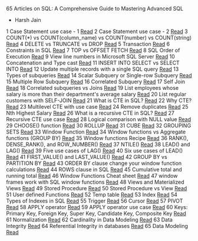 65 Articles on SQL: 
A Comprehensive Guide to Mastering Advanced SQL 
- Harsh Jain

1	Case Statement use case - 1	[Read](https://www.linkedin.com/posts/uic-harshjain_90daysofsql-sql-analytics-activity-7009911953536008192-Csig?)
2	Case Statement use case - 2	[Read](https://www.linkedin.com/posts/uic-harshjain_90daysofsql-sql-analytics-activity-7001678609769803776-BHTh?)
3	COUNT(*) vs COUNT(column_name) vs COUNT(number) vs COUNT(string)	[Read](https://www.linkedin.com/posts/uic-harshjain_90daysofsql-sql-analytics-activity-7022011751076360192-YbGy?)
4	DELETE vs TRUNCATE vs DROP	[Read](https://www.linkedin.com/posts/uic-harshjain_90daysofsql-sql-analytics-activity-6994749696128806912-WR-W?)
5	Transaction	[Read](https://www.linkedin.com/posts/uic-harshjain_90daysofsql-sql-analytics-activity-7004492825291612160-OY3Z?)
6	Constraints in SQL	[Read](https://www.linkedin.com/posts/uic-harshjain_data-modeling-notes-activity-7008814110075232256-QfWp?)
7	TOP vs OFFSET FETCH	[Read](https://www.linkedin.com/posts/uic-harshjain_90daysofsql-sql-sqlserver-activity-6977435978697236481-Bm9U?)
8	SQL Order of Execution	[Read](https://www.linkedin.com/posts/uic-harshjain_90daysofsql-sql-analytics-activity-6999422366275551232-95fI?)
9	View line numbers in Microsoft SQL Server	[Read](https://www.linkedin.com/posts/uic-harshjain_90daysofsql-sql-sqlserver-activity-6978173664059961345-gXOd?)
10	Concatenation and Type cast	[Read](https://www.linkedin.com/posts/uic-harshjain_90daysofsql-sql-dataanalytics-activity-6980008614644113408-IkDg?)
11	INSERT INTO SELECT vs SELECT INTO	[Read](https://www.linkedin.com/posts/uic-harshjain_90daysofsql-sql-sqlserver-activity-6977780270968033280-eJt_?)
12	Update multiple records with a single SQL query	[Read](https://www.linkedin.com/posts/uic-harshjain_90daysofsql-sql-analytics-activity-6989951482561277953-KqjU?)
13	Types of subqueries	[Read](https://www.linkedin.com/posts/uic-harshjain_90daysofsql-sql-analytics-activity-6994097745749835776-I7jp?)
14	Scalar Subquery or Single-row Subquery	[Read](https://www.linkedin.com/posts/uic-harshjain_90daysofsql-sql-analytics-activity-6987116241832349697-XhLs?)
15	Multiple Row Subquery	[Read](https://www.linkedin.com/posts/uic-harshjain_90daysofsql-sql-analytics-activity-6989402331033333760-Pd_9?)
16	Correlated Subquery	[Read](https://www.linkedin.com/posts/uic-harshjain_90daysofsql-sql-sqlserver-activity-6981828279502577664-lE7t?)
17	Self Join	[Read](https://www.linkedin.com/posts/uic-harshjain_90daysofsql-sql-analytics-activity-7002982186253520896-xxSz?)
18	Correlated subqueries vs Joins	[Read](https://www.linkedin.com/posts/uic-harshjain_90daysofsql-sql-analytics-activity-7009540880789381120-XNyk?)
19	List employees whose salary is more than their department's average salary	[Read](https://www.linkedin.com/posts/uic-harshjain_90daysofsql-sql-analytics-activity-6991107310051885056-rAfu?)
20	List regular customers with SELF-JOIN	[Read](https://www.linkedin.com/posts/uic-harshjain_90daysofsql-sql-analytics-activity-7011755045591412736-pxM4?)
21	What is CTE in SQL?	[Read](https://www.linkedin.com/posts/uic-harshjain_90daysofsql-sql-analytics-activity-6999166110373736448-3r77?)
22	Why CTE?	[Read](https://www.linkedin.com/posts/uic-harshjain_90daysofsql-sql-analytics-activity-7000143570875691008-xQVw?)
23	Multilevel CTE with use case	[Read](https://www.linkedin.com/posts/uic-harshjain_90daysofsql-sql-analytics-activity-7002409335502893056-l-6B?)
24	Remove duplicates	[Read](https://www.linkedin.com/posts/uic-harshjain_90daysofsql-temp-temp-activity-7010789546204291072-MOGB?)
25	Nth Highest Salary	[Read](https://www.linkedin.com/posts/uic-harshjain_90daysofsql-sql-sqlserver-activity-6980537582195544065-5Wxd?)
26	What is a recursive CTE in SQL?	[Read](https://www.linkedin.com/posts/uic-harshjain_90daysofsql-sqlqueries-sql-activity-6985709996177055745-htqO?)
27	Recursive CTE use case	[Read](https://www.linkedin.com/posts/uic-harshjain_90daysofsql-90daysofsql-sql-activity-7022295086482788352-cbgv?)
28	Logical comparison with NULL value	[Read](https://www.linkedin.com/posts/uic-harshjain_90daysofsql-sql-analytics-activity-6989007795547234304-wUWQ?)
29	CHOOSE() function	[Read](https://www.linkedin.com/posts/uic-harshjain_90daysofsql-sql-analytics-activity-7001588438965649408-2Bco?)
30	ROLLUP	[Read](https://www.linkedin.com/posts/uic-harshjain_normalization-notes-by-harsh-activity-7008622276468252672-_oWu?)
31	CUBE	[Read](https://www.linkedin.com/posts/uic-harshjain_90daysofsql-sql-analytics-activity-6983652022453493760-D9ML?)
32	GROUPING SETS	[Read](https://www.linkedin.com/posts/uic-harshjain_90daysofsql-sql-analytics-activity-7001298246635597824-uhaN?)
33	Window Function	[Read](https://www.linkedin.com/posts/uic-harshjain_90daysofsql-sql-analytics-activity-6999825622919237632-rdpD?)
34	Window functions vs Aggregate functions (GROUP BY)	[Read](https://www.linkedin.com/posts/uic-harshjain_90daysofsql-sql-analytics-activity-6997645424652161024-5gSB?)
35	Window functions Recipe	[Read](https://www.linkedin.com/posts/uic-harshjain_90daysofsql-sql-analytics-activity-6995988125802016768-Q7Wk?)
36	RANK(), DENSE_RANK(), and ROW_NUMBER()	[Read](https://www.linkedin.com/posts/uic-harshjain_90daysofsql-sqlqueries-sql-activity-6984578086591741952-jpBg?)
37	NTILE()	[Read](https://www.linkedin.com/posts/uic-harshjain_90daysofsql-sql-analytics-activity-6994493165084848128-qMtw?)
38	LEAD() and LAG()	[Read](https://www.linkedin.com/posts/uic-harshjain_90daysofsql-sql-analytics-activity-6990759961655992320-2L2_?)
39	Five use cases of LAG()	[Read](https://www.linkedin.com/posts/uic-harshjain_90daysofsql-sql-analytics-activity-7003336193216036864-5I_i?)
40	Six use cases of LEAD()	[Read](https://www.linkedin.com/posts/uic-harshjain_referential-integrity-notes-activity-7009411612373651456-A35h?)
41	FIRST_VALUE() and LAST_VALUE()	[Read](https://www.linkedin.com/posts/uic-harshjain_90daysofsql-sql-sqlserver-activity-6979300115077357568-diIE?)
42	GROUP BY vs PARTITION BY	[Read](https://www.linkedin.com/posts/uic-harshjain_90daysofsql-sql-analytics-activity-6987907545537413120-Ydl8?)
43	ORDER BY clause change your window function calculations	[Read](https://www.linkedin.com/posts/uic-harshjain_90daysofsql-sql-analytics-activity-7011751165101039617-gjhV?)
44	ROWS clause in SQL	[Read](https://www.linkedin.com/posts/uic-harshjain_90daysofsql-sql-analytics-activity-7012102433715761152-J320?)
45	Cumulative total and running total	[Read](https://www.linkedin.com/posts/uic-harshjain_90daysofsql-sqlserver-data-activity-6976418332866478080-9TkV?)
46	Window Functions Cheat sheet	[Read](https://www.linkedin.com/posts/uic-harshjain_90daysofsql-sql-analytics-activity-7000626109574782976-UeD0?)
47	window frames work with SQL window functions	[Read](https://www.linkedin.com/posts/uic-harshjain_90daysofsql-sql-analytics-activity-7002675335003586560-zAdJ?)
48	Views and Materialized Views	[Read](https://www.linkedin.com/posts/uic-harshjain_90daysofsql-sql-analytics-activity-7011041362548600833-jVLP?)
49	Stored Procedure	[Read](https://www.linkedin.com/posts/uic-harshjain_90daysofsql-sql-analytics-activity-6986028973080133633-AzyZ?)
50	Stored Procedure vs View	[Read](https://www.linkedin.com/posts/uic-harshjain_sql-window-functions-cheat-sheet-activity-6995251526613024768-a_8P?)
51	User defined Functions	[Read](https://www.linkedin.com/posts/uic-harshjain_90daysofsql-sql-sqlserver-activity-6982199343948730368-TkPc?)
52	Temp table	[Read](https://www.linkedin.com/posts/uic-harshjain_90daysofsql-sql-dataanalytics-activity-6979649566627270656-2u9t?)
53	Index	[Read](https://www.linkedin.com/posts/uic-harshjain_90daysofsql-sql-sqlserver-activity-6978545429076443136-YnOd?)
54	Types of Indexes in SQL	[Read](https://www.linkedin.com/posts/uic-harshjain_90daysofsql-sqlqueries-sql-activity-6988648897350885376-y7Ci?)
55	Trigger	[Read](https://www.linkedin.com/posts/uic-harshjain_90daysofsql-sql-sqlserver-activity-6981081902711545856-z9n5?)
56	Cursor	[Read](https://www.linkedin.com/posts/uic-harshjain_90daysofsql-sql-analytics-activity-7008979851663613952-u9jy?)
57	PIVOT	[Read](https://www.linkedin.com/posts/uic-harshjain_90daysofsql-sql-analytics-activity-7001000638654410752-uzvf?)
58	APPLY operator	[Read](https://www.linkedin.com/posts/uic-harshjain_sql-hackerrank-90daysofsql-activity-6975720029464014848-dMw3?)
59	APPLY operator use case	[Read](https://www.linkedin.com/posts/uic-harshjain_90daysofsql-sql-analytics-activity-6983289958757269504-W-rQ?)
60	Keys: Primary Key, Foreign Key, Super Key, Candidate Key, Composite Key	[Read](https://www.linkedin.com/posts/uic-harshjain_90daysofsql-learning-sql-activity-7002689706752700416-F5lC?)
61	Normalization	[Read](https://www.linkedin.com/posts/uic-harshjain_90daysofsql-sql-analytics-activity-6997970985031262208-XQhM?)
62	Cardinality in Data Modeling	[Read](https://www.linkedin.com/posts/uic-harshjain_90daysofsql-sqlqueries-sql-activity-6986856882065858560-WSgJ?)
63	Data Integrity	[Read](https://www.linkedin.com/posts/uic-harshjain_90daysofsql-sql-analytics-activity-6985371248906158080-xAY8?)
64	Referential Integrity in databases	[Read](https://www.linkedin.com/posts/uic-harshjain_90daysofsql-sql-analytics-activity-6995535108678057984-GjoP?)
65	Data Modeling	[Read](https://www.linkedin.com/posts/uic-harshjain_90daysofsql-sql-sqlserver-activity-6981266184033751041-afnX?)

